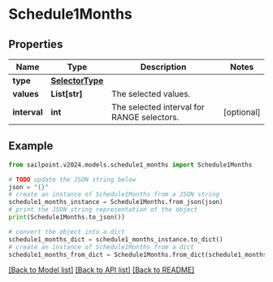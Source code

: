 # Schedule1Months


## Properties

Name | Type | Description | Notes
------------ | ------------- | ------------- | -------------
**type** | [**SelectorType**](SelectorType.md) |  | 
**values** | **List[str]** | The selected values.  | 
**interval** | **int** | The selected interval for RANGE selectors.  | [optional] 

## Example

```python
from sailpoint.v2024.models.schedule1_months import Schedule1Months

# TODO update the JSON string below
json = "{}"
# create an instance of Schedule1Months from a JSON string
schedule1_months_instance = Schedule1Months.from_json(json)
# print the JSON string representation of the object
print(Schedule1Months.to_json())

# convert the object into a dict
schedule1_months_dict = schedule1_months_instance.to_dict()
# create an instance of Schedule1Months from a dict
schedule1_months_from_dict = Schedule1Months.from_dict(schedule1_months_dict)
```
[[Back to Model list]](../README.md#documentation-for-models) [[Back to API list]](../README.md#documentation-for-api-endpoints) [[Back to README]](../README.md)



